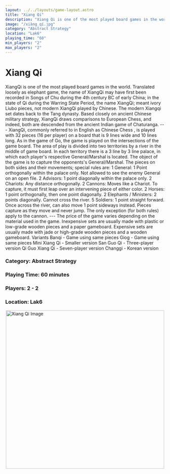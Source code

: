 ```yaml
---
layout: ../../layouts/game-layout.astro
title: "Xiang Qi"
description: "Xiang Qi is one of the most played board games in the world."
image: "/xiàng_qí.jpg"
category: "Abstract Strategy"
location: "Lak6"
playing_time: "60"
min_players: "2"
max_players: "2"
---
```

# Xiang Qi

XiangQi is one of the most played board games in the world. Translated loosely as elephant game, the name of XiangQi may have first been recorded in Songs of Chu during the 4th century BC of early China; in the state of Qi during the Warring State Period, the name XiangQi; meant ivory Liubo pieces, not modern XiangQi played by Chinese. The modern Xiangqi set dates back to the Tang dynasty.  Based closely on ancient Chinese military strategy, XiangQi draws comparisons to European Chess, and indeed, both are descended from the ancient Indian game of Chaturanga.  ---  XiangQi, commonly referred to in English as  Chinese Chess , is played with 32 pieces (16 per player) on a board that is 9 lines wide and 10 lines long. As in the game of Go, the game is played on the intersections of the game board. The area of play is divided into two territories by a river in the middle of game board. In each territory there is a 3 line by 3 line palace, in which each player's respective General/Marshal is located. The object of the game is to capture the opponents's General/Marshal.  The pieces on both sides and their movements; special rules are:       1 General: 1 Point orthogonally within the palace only. Not allowed to  see  the enemy General on an open file.     2 Advisors: 1 point diagonally within the palace only.     2 Chariots: Any distance orthogonally.     2 Cannons: Moves like a Chariot. To capture, it must first leap over an intervening piece of either color.     2 Horses: 1 point orthogonally, then one point diagonally.     2 Elephants / Ministers: 2 points diagonally. Cannot cross the river.     5 Soldiers: 1 point straight forward.  Once across the river, can also move 1 point sideways instead.   Pieces capture as they move and never jump. The only exception (for both rules) apply to the cannon.  ---  The price of the game varies depending on the material used in the game. Inexpensive sets are usually made with plastic or low-grade wooden pieces and a paper gameboard. Expensive sets are usually made with jade or high-grade wooden pieces and a wooden gameboard.  Variants      Banqi - Game using same pieces     Giog - Game using same pieces     Mini Xiang Qi - Smaller version     San Guo Qi - Three-player version     Qi Guo Xiang Qi - Seven-player version     Changgi - Korean version  

### Category: Abstract Strategy

### Playing Time: 60 minutes

### Players: 2 - 2

### Location: Lak6

<img src="/xiàng_qí.jpg" alt="Xiang Qi Image" width="500" style="display: block; margin: 0 auto">

    